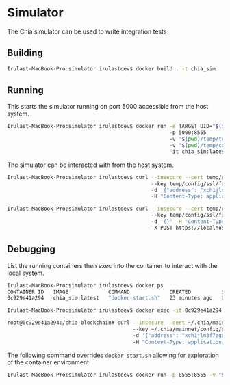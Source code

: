 # Simulator

The Chia simulator can be used to write integration tests

## Building

```bash
Irulast-MacBook-Pro:simulator irulastdev$ docker build . -t chia_sim
```

## Running

This starts the simulator running on port 5000 accessible from the host system.

```bash
Irulast-MacBook-Pro:simulator irulastdev$ docker run -e TARGET_UID="$(id -u)" -e TARGET_GID="$(id -g)" -e CLIENT_CONFIG_DIR="/temp/config/" 
                                                     -p 5000:8555 
                                                     -v "$(pwd)/temp/test-plots":/root/.chia/mainnet/test-plots 
                                                     -v "$(pwd)/temp/config:/temp/config" 
                                                     -it chia_sim:latest
```

The simulator can be interacted with from the host system.

```bash
Irulast-MacBook-Pro:simulator irulastdev$ curl --insecure --cert temp/config/ssl/full_node/private_full_node.crt 
                                               --key temp/config/ssl/full_node/private_full_node.key 
                                               -d '{"address": "xch1jln3f7eg65s63khmartj0t6ufsamqnm4xqqzrm7z3t0lux5v6m4spe8ef6"}' 
                                               -H "Content-Type: application/json" -X POST https://localhost:5000/farm_tx_block
```

```bash
Irulast-MacBook-Pro:simulator irulastdev$ curl --insecure --cert temp/config/ssl/full_node/private_full_node.crt 
                                               --key temp/config/ssl/full_node/private_full_node.key 
                                               -d '{}' -H "Content-Type: application/json" 
                                               -X POST https://localhost:5000/get_blockchain_state
```

## Debugging

List the running containers then exec into the container to interact with the local system.

```bash
Irulast-MacBook-Pro:simulator irulastdev$ docker ps
CONTAINER ID   IMAGE             COMMAND             CREATED          STATUS          PORTS                                                                                 NAMES
0c929e41a294   chia_sim:latest   "docker-start.sh"   23 minutes ago   Up 23 minutes   3496/tcp, 8555/tcp, 55400/tcp, 58555/tcp, 0.0.0.0:5000->8444/tcp, :::5000->8444/tcp   nervous_blackwell

Irulast-MacBook-Pro:simulator irulastdev$ docker exec -it 0c929e41a294 bash

root@0c929e41a294:/chia-blockchain# curl --insecure --cert ~/.chia/mainnet/config/ssl/full_node/private_full_node.crt 
                                         --key ~/.chia/mainnet/config/ssl/full_node/private_full_node.key 
                                         -d '{"address": "xch1jln3f7eg65s63khmartj0t6ufsamqnm4xqqzrm7z3t0lux5v6m4spe8ef6"}' 
                                         -H "Content-Type: application/json" -X POST https://localhost:8555/farm_tx_block

```

The following command overrides `docker-start.sh` allowing for exploration of the container environment.

```bash
Irulast-MacBook-Pro:simulator irulastdev$ docker run -p 8555:8555 -v "$(pwd)/temp/chia_plots":/root/.chia/mainnet/test-plots -it chia_sim:latest bash
```
